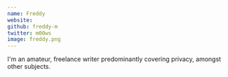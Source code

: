```yaml
---
name: Freddy
website: 
github: freddy-m
twitter: m00ws
image: freddy.png
---
```

I'm an amateur, freelance writer predominantly covering privacy, amongst other subjects.

